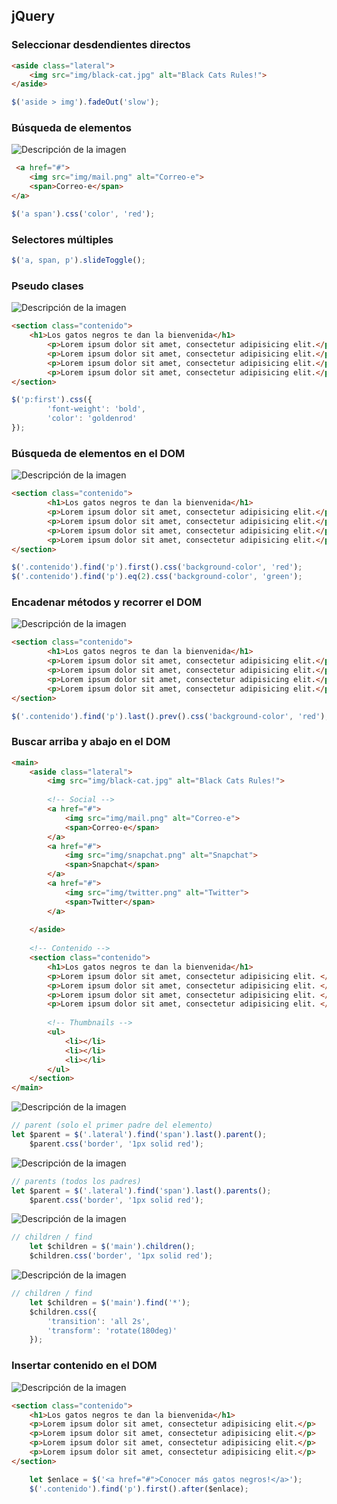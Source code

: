 ## jQuery


### Seleccionar desdendientes directos

```html
<aside class="lateral">
    <img src="img/black-cat.jpg" alt="Black Cats Rules!">
</aside>
```
```javascript
$('aside > img').fadeOut('slow');
```

### Búsqueda de elementos
![Descripción de la imagen](img/Screenshot.png)


```html
 <a href="#">
    <img src="img/mail.png" alt="Correo-e">
    <span>Correo-e</span>
</a>
```
```javascript
$('a span').css('color', 'red');
```

### Selectores múltiples
```javascript
$('a, span, p').slideToggle();
```

### Pseudo clases
![Descripción de la imagen](img/Screenshot_01.png)

```html
<section class="contenido">
    <h1>Los gatos negros te dan la bienvenida</h1>
        <p>Lorem ipsum dolor sit amet, consectetur adipisicing elit.</p>
        <p>Lorem ipsum dolor sit amet, consectetur adipisicing elit.</p>
        <p>Lorem ipsum dolor sit amet, consectetur adipisicing elit.</p>
        <p>Lorem ipsum dolor sit amet, consectetur adipisicing elit.</p>
</section>

```
```javascript
$('p:first').css({
        'font-weight': 'bold',
        'color': 'goldenrod'
});
```

### Búsqueda de elementos en el DOM
![Descripción de la imagen](img/Screenshot_02.png)

```html
<section class="contenido">
        <h1>Los gatos negros te dan la bienvenida</h1>
        <p>Lorem ipsum dolor sit amet, consectetur adipisicing elit.</p>
        <p>Lorem ipsum dolor sit amet, consectetur adipisicing elit.</p>
        <p>Lorem ipsum dolor sit amet, consectetur adipisicing elit.</p>
        <p>Lorem ipsum dolor sit amet, consectetur adipisicing elit.</p>
</section>
```
```javascript
$('.contenido').find('p').first().css('background-color', 'red');
$('.contenido').find('p').eq(2).css('background-color', 'green');
```

### Encadenar métodos y recorrer el DOM

![Descripción de la imagen](img/Screenshot_03.png)

```html
<section class="contenido">
        <h1>Los gatos negros te dan la bienvenida</h1>
        <p>Lorem ipsum dolor sit amet, consectetur adipisicing elit.</p>
        <p>Lorem ipsum dolor sit amet, consectetur adipisicing elit.</p>
        <p>Lorem ipsum dolor sit amet, consectetur adipisicing elit.</p>
        <p>Lorem ipsum dolor sit amet, consectetur adipisicing elit.</p>
</section>
```
```javascript
$('.contenido').find('p').last().prev().css('background-color', 'red');
```

### Buscar arriba y abajo en el DOM

```html
<main>
    <aside class="lateral">
        <img src="img/black-cat.jpg" alt="Black Cats Rules!">
    
        <!-- Social -->
        <a href="#">
            <img src="img/mail.png" alt="Correo-e">
            <span>Correo-e</span>
        </a>
        <a href="#">
            <img src="img/snapchat.png" alt="Snapchat">
            <span>Snapchat</span>
        </a>
        <a href="#">
            <img src="img/twitter.png" alt="Twitter">
            <span>Twitter</span>
        </a>
                
    </aside>
    
    <!-- Contenido -->
    <section class="contenido">
        <h1>Los gatos negros te dan la bienvenida</h1>
        <p>Lorem ipsum dolor sit amet, consectetur adipisicing elit. </p>
        <p>Lorem ipsum dolor sit amet, consectetur adipisicing elit. </p>
        <p>Lorem ipsum dolor sit amet, consectetur adipisicing elit. </p>
        <p>Lorem ipsum dolor sit amet, consectetur adipisicing elit. </p>
                
        <!-- Thumbnails -->
        <ul>
            <li></li>
            <li></li>
            <li></li>
        </ul>
    </section>    
</main>        
```
![Descripción de la imagen](img/Screenshot_04.png)
```javascript
// parent (solo el primer padre del elemento)
let $parent = $('.lateral').find('span').last().parent();
    $parent.css('border', '1px solid red');
```

![Descripción de la imagen](img/Screenshot_05.png)
```javascript
// parents (todos los padres)
let $parent = $('.lateral').find('span').last().parents();
    $parent.css('border', '1px solid red');
```

![Descripción de la imagen](img/Screenshot_06.png)
```javascript
// children / find
    let $children = $('main').children();
    $children.css('border', '1px solid red');
```
![Descripción de la imagen](img/Screenshot_07.png)
```javascript
// children / find
    let $children = $('main').find('*');
    $children.css({
        'transition': 'all 2s',
        'transform': 'rotate(180deg)'
    });
```

### Insertar contenido en el DOM
![Descripción de la imagen](img/Screenshot_08.png)
```html
<section class="contenido">
    <h1>Los gatos negros te dan la bienvenida</h1>
    <p>Lorem ipsum dolor sit amet, consectetur adipisicing elit.</p>
    <p>Lorem ipsum dolor sit amet, consectetur adipisicing elit.</p>
    <p>Lorem ipsum dolor sit amet, consectetur adipisicing elit.</p>
    <p>Lorem ipsum dolor sit amet, consectetur adipisicing elit.</p>
</section>
```
```javascript
    let $enlace = $('<a href="#">Conocer más gatos negros!</a>');
    $('.contenido').find('p').first().after($enlace);
```